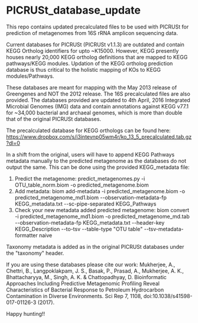 # PICRUSt_database_update
This repo contains updated precalculated files to be used with PICRUSt for prediction of metagenomes from 16S rRNA amplicon sequencing data.

Current databases for PICRUSt (PICRUSt v1.1.3) are outdated and contain KEGG Ortholog identifiers for upto ~K15000. However, KEGG presently houses nearly 20,000 KEGG ortholog definitions that are mapped to KEGG pathways/KEGG modules. Updation of the KEGG ortholog prediction database is thus critical to the holistic mapping of KOs to KEGG modules/Pathways. 

These databases are meant for mapping with the May 2013 release of Greengenes and NOT the 2012 release. The 16S precalculated files are also provided. The databases provided are updated to 4th April, 2016 Integrated Microbial Genomes (IMG) data and contain annotations against KEGG v77.1 for ~34,000 bacterial and archaeal genomes, which is more than double that of the original PICRUSt databases.

The precalculated database for KEGG orthologs can be found here:
https://www.dropbox.com/s/i3intevnp05wm4r/ko_13_5_precalculated.tab.gz?dl=0

In a shift from the original, users will have to append KEGG Pathways metadata manually to the predicted metagenome as the databases do not output the same. This can be done using the provided KEGG_metadata file:
1. Predict the metagenome: predict_metagenomes.py -i OTU_table_norm.biom -o predicted_metagenome.biom
2. Add metadata: biom add-metadata -i predicted_metagenome.biom -o predicted_metagenome_md1.biom --observation-metadata-fp KEGG_metadata.txt --sc-pipe-separated KEGG_Pathways
3. Check your new metadata added predicted metagenome: biom convert -i predicted_metagenome_md1.biom -o predicted_metagenome_md.tab --observation-metadata-fp KEGG_metadata.txt --header-key KEGG_Description --to-tsv --table-type "OTU table" --tsv-metadata-formatter naive

Taxonomy metadata is added as in the original PICRUSt databases under the "taxonomy" header.

If you are using these databases please cite our work:
Mukherjee, A., Chettri, B., Langpoklakpam, J. S., Basak, P., Prasad, A., Mukherjee, A. K., Bhattacharyya, M., Singh, A. K. & Chattopadhyay, D. Bioinformatic Approaches Including Predictive Metagenomic Profiling Reveal Characteristics of Bacterial Response to Petroleum Hydrocarbon Contamination in Diverse Environments. Sci Rep 7, 1108, doi:10.1038/s41598-017-01126-3 (2017).

Happy hunting!!
